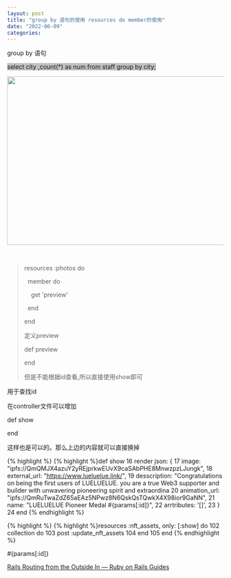 ```yaml
---
layout: post
title: "group by 语句的使用 resources do member的使用"
date: "2022-06-09"
categories: 
---
```

<p style="margin-left:.0001pt">group by 语句</p>

<p style="margin-left:.0001pt; text-align:left"><span style="background-color:#c0c0c0">select city ,count(*) as num from staff group by city;</span></p>

<p style="margin-left:.0001pt"><img alt="" src="https://img-blog.csdnimg.cn/f20871d01db245ca986f849eeac324a4.png" style="height:392px; width:554px" /></p>

<p style="margin-left:.0001pt">&nbsp;</p>

<blockquote>
<p style="margin-left:.0001pt">resources :photos do</p>

<p style="margin-left:.0001pt">&nbsp;&nbsp;member do</p>

<p style="margin-left:.0001pt">&nbsp;&nbsp;&nbsp;&nbsp;get &#39;preview&#39;</p>

<p style="margin-left:.0001pt">&nbsp;&nbsp;end</p>

<p style="margin-left:.0001pt">end</p>

<p style="margin-left:.0001pt">定义preview</p>

<p style="margin-left:.0001pt">def preview</p>

<p style="margin-left:.0001pt">end</p>

<p style="margin-left:.0001pt">但是不能根据id查看,所以直接使用show即可</p>
</blockquote>

<p style="margin-left:.0001pt">用于查找id</p>

<p style="margin-left:.0001pt">在controller文件可以增加</p>

<p style="margin-left:.0001pt">def show</p>

<p style="margin-left:.0001pt">end</p>

<p style="margin-left:.0001pt">这样也是可以的。那么上边的内容就可以直接换掉</p>

{% highlight %}
{% highlight %}def show
 16       render json: {
 17         image: &quot;ipfs://QmQMJX4azuY2yREjprkwEUvX9caSAbPHE8MnwzpzLJungk&quot;,
 18         external_url: &quot;https://www.lueluelue.link/&quot;,
 19         desscription: &quot;Congratulations on being the first users of LUELUELUE. you are a true Web3 supporter and builder with unwavering pioneering spirit and extraordina
 20         animation_url: &quot;ipfs://QmRuTwaZdZ65aEAz5NPwz8N6QskQsTQwkX4X98ior9GaNN&quot;,
 21         name: &quot;LUELUELUE Pioneer Medal #{params[:id]}&quot;,
 22         arrtributes: &#39;[]&#39;,
 23       }
 24     end
{% endhighlight %}

{% highlight %}
{% highlight %}resources :nft_assets, only: [:show] do
102       collection do
103         post :update_nft_assets
104       end
105     end
{% endhighlight %}

<p style="margin-left:.0001pt">#{params[:id]}</p>

<p style="margin-left:.0001pt"><a href="https://guides.rubyonrails.org/v6.1/routing.html#routing-concerns" title="Rails Routing from the Outside In — Ruby on Rails Guides">Rails Routing from the Outside In &mdash; Ruby on Rails Guides</a></p>

<p>&nbsp;</p>

<p style="margin-left:.0001pt">&nbsp;</p>

<p style="margin-left:.0001pt">&nbsp;</p>

<p style="margin-left:.0001pt">&nbsp;</p>

